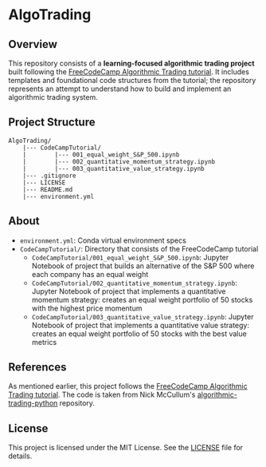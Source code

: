 # AlgoTrading

## Overview

This repository consists of a **learning-focused algorithmic trading project** built following the [FreeCodeCamp Algorithmic Trading tutorial](https://www.youtube.com/watch?v=xfzGZB4HhEE&t=817s). It includes templates and foundational code structures from the tutorial; the repository represents an attempt to understand how to build and implement an algorithmic trading system.

## Project Structure

```
AlgoTrading/
    |--- CodeCampTutorial/
    |        |--- 001_equal_weight_S&P_500.ipynb
    |        |--- 002_quantitative_momentum_strategy.ipynb
    |        |--- 003_quantitative_value_strategy.ipynb
    |--- .gitignore
    |--- LICENSE 
    |--- README.md
    |--- environment.yml
```

## About

- ```environment.yml```: Conda virtual environment specs
- ```CodeCampTutorial/```: Directory that consists of the FreeCodeCamp tutorial
  - ```CodeCampTutorial/001_equal_weight_S&P_500.ipynb```: Jupyter Notebook of project that builds an alternative of the S&P 500 where each company has an equal weight
  - ```CodeCampTutorial/002_quantitative_momentum_strategy.ipynb```: Jupyter Notebook of project that implements a quantitative momentum strategy: creates an equal weight portfolio of 50 stocks with the highest price momentum
  - ```CodeCampTutorial/003_quantitative_value_strategy.ipynb```: Jupyter Notebook of project that implements a quantitative value strategy: creates an equal weight portfolio of 50 stocks with the best value metrics


## References

As mentioned earlier, this project follows the [FreeCodeCamp Algorithmic Trading tutorial](https://www.youtube.com/watch?v=xfzGZB4HhEE&t=817s). The code is taken from Nick McCullum's [algorithmic-trading-python](https://github.com/nickmccullum/algorithmic-trading-python/tree/master) repository.


## License
This project is licensed under the MIT License. See the [LICENSE](LICENSE) file for details.
